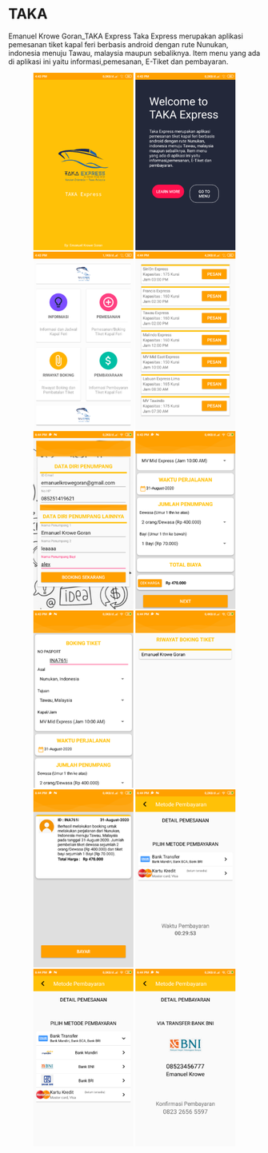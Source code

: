 # TAKA
Emanuel Krowe Goran_TAKA Express
Taka Express merupakan aplikasi pemesanan tiket kapal feri berbasis android dengan rute Nunukan, indonesia menuju Tawau, malaysia maupun sebaliknya. Item menu yang ada di aplikasi ini yaitu informasi,pemesanan, E-Tiket dan pembayaran.
<div align="center">
    <img src="/screenshots/1.png" width="200px"</img> 
    <img src="/screenshots/2.png" width="200px"</img> 
    <img src="/screenshots/3.png" width="200px"</img> 
    <img src="/screenshots/4.png" width="200px"</img> 
    <img src="/screenshots/5.png" width="200px"</img> 
    <img src="/screenshots/6.png" width="200px"</img> 
    <img src="/screenshots/7.png" width="200px"</img> 
    <img src="/screenshots/8.png" width="200px"</img> 
    <img src="/screenshots/9.png" width="200px"</img> 
    <img src="/screenshots/10.png" width="200px"</img> 
    <img src="/screenshots/11.png" width="200px"</img> 
    <img src="/screenshots/12.png" width="200px"</img> 
</div>
